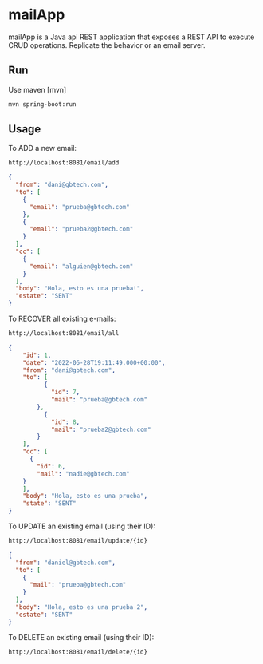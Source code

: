 # mailApp

mailApp is a Java api REST application that exposes a REST API to execute CRUD operations. Replicate the behavior or an email server.

## Run

Use maven [mvn]

```bash
mvn spring-boot:run
```

## Usage

To ADD a new email:

```bash
http://localhost:8081/email/add
```

```json
{
  "from": "dani@gbtech.com",
  "to": [
    {
      "email": "prueba@gbtech.com"
    },
    {
      "email": "prueba2@gbtech.com"
    }
  ],
  "cc": [
    {
      "email": "alguien@gbtech.com"
    }
  ],
  "body": "Hola, esto es una prueba!",
  "estate": "SENT"
}
```

To RECOVER all existing e-mails:
```bash
http://localhost:8081/email/all
```

```json
{
	"id": 1,
	"date": "2022-06-28T19:11:49.000+00:00",
	"from": "dani@gbtech.com",
	"to": [
		  {
			"id": 7,
			"mail": "prueba@gbtech.com"
		},
		  {
			"id": 8,
			"mail": "prueba2@gbtech.com"
		}
	],
	"cc": [
	  {
		"id": 6,
		"mail": "nadie@gbtech.com"
	}
	],
	"body": "Hola, esto es una prueba",
	"state": "SENT"
}
```

To UPDATE an existing email (using their ID):

```bash
http://localhost:8081/email/update/{id}
```

```json
{
  "from": "daniel@gbtech.com",
  "to": [
    {
      "mail": "prueba@gbtech.com"
    }
  ],
  "body": "Hola, esto es una prueba 2",
  "estate": "SENT"
}
```

To DELETE an existing email (using their ID):

```bash
http://localhost:8081/email/delete/{id}
```
